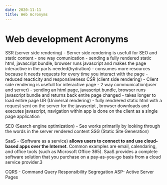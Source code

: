 ```yaml
---
date: 2020-11-11  
title: Web Acronyms
---
```


# Web development Acronyms

SSR (server side rendering)
    - Server side rendering is usefull for SEO and static content
    - one way comunication
    - sending a fully rendered static html, javascript bundle, browser runs javascript and makes the page interactive in the parts needed(hydration)
    - consumes more resources because it needs requests for every time you interact with the page
    - reduced reacticity and responsiveness
CSR  (client side rendering)
    - Client side rendering is usefull for interactive page
    - 2 way communication(user and server)
    - sending an html page, javascript bundle, browser runs javascript bundle and returns back entire page changed
    - takes longer to load entire page
UR (Universal rendering)
    - fully  rendrered static html with a request sent on the server for the javascript , browser downloads and executes javascript, navigation within app is done on the client as a single page application

SEO (Search engine optimization)
    - Seo works primarily by looking through the words in the server rendered content
SSG (Static Site Generation)

SaaS - (Software as a service)
    **allows users to connect to and use cloud-based apps over the Internet**. Common examples are email, calendaring, and office tools (such as Microsoft Office 365). SaaS provides a complete software solution that you purchase on a pay-as-you-go basis from a cloud service provider.3

CQRS - Command Query Responsibility Segregation
ASP- Active Server Pages